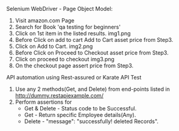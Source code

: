 Selenium WebDriver - Page Object Model:

1. Visit amazon.com Page
2. Search for Book 'qa testing for beginners'
3. Click on 1st item in the listed results.
img1.png 
4. Before Click on add to cart Add to Cart asset price from Step3. 
5. Click on Add to Cart.
img2.png
6. Before Click on Proceed to Checkout asset price from Step3.
7. Click on proceed to checkout
img3.png
5. On the checkout page assert price from Step3.

API automation using Rest-assured or Karate API Test
1. Use any 2 methods(Get, and Delete) from end-points listed in
http://dummy.restapiexample.com/
2. Perform assertions for 
   - Get & Delete - Status code to be Successful.
   - Get - Return specific Employee details(Any).
   - Delete - "message": "successfully! deleted Records".

 